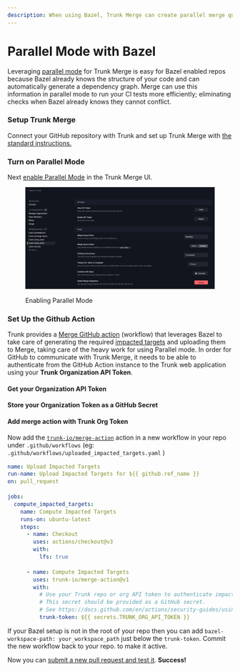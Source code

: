 ```yaml
---
description: When using Bazel, Trunk Merge can create parallel merge queues for your PRs.
---
```


# Parallel Mode with Bazel

Leveraging [parallel mode](../#single-mode-vs.-parallel-mode) for Trunk Merge is easy for Bazel enabled repos because Bazel already knows the structure of your code and can automatically generate a dependency graph. Merge can use this information in parallel mode to run your CI tests more efficiently; eliminating checks when Bazel already knows they cannot conflict.

### Setup Trunk Merge

Connect your GitHub repository with Trunk and set up Trunk Merge with [the standard instructions.](../set-up-trunk-merge.md)

### Turn on Parallel Mode

Next [enable Parallel Mode](../configuration.md) in the Trunk Merge UI.

<figure><img src="./enable-parallel-mode.png" alt="screenshot of Trunk Merge configuration screen"><figcaption><p>Enabling Parallel Mode</p></figcaption></figure>

### Set Up the Github Action

Trunk provides a [Merge GitHub action](https://github.com/trunk-io/merge-action) (workflow) that leverages Bazel to take care of generating the required [impacted targets](impacted-targets.md) and uploading them to Merge, taking care of the heavy work for using Parallel mode. In order for GitHub to communicate with Trunk Merge, it needs to be able to authenticate from the GitHub Action instance to the Trunk web application using your **Trunk Organization API Token**.

#### Get your Organization API Token

#### Store your Organization Token as a GitHub Secret

#### Add merge action with Trunk Org Token

Now add the [`trunk-io/merge-action`](https://github.com/trunk-io/merge-action) action in a new workflow in your repo under `.github/workflows` (eg: `.github/workflows/uploaded_impacted_targets.yaml` )&#x20;

```yaml
name: Upload Impacted Targets
run-name: Upload Impacted Targets for ${{ github.ref_name }}
on: pull_request

jobs:
  compute_impacted_targets:
    name: Compute Impacted Targets
    runs-on: ubuntu-latest
    steps:
      - name: Checkout
        uses: actions/checkout@v3
        with:
          lfs: true

      - name: Compute Impacted Targets
        uses: trunk-io/merge-action@v1
        with:
          # Use your Trunk repo or org API token to authenticate impacted targets uploads.
          # This secret should be provided as a GitHub secret.
          # See https://docs.github.com/en/actions/security-guides/using-secrets-in-github-actions.
          trunk-token: ${{ secrets.TRUNK_ORG_API_TOKEN }}
```

If your Bazel setup is not in the root of your repo then you can add `bazel-workspace-path: your_workspace_path` just below the `trunk-token`. Commit the new workflow back to your repo. to make it active.&#x20;

Now you can [submit a new pull request and test it](broken-reference). **Success!**
